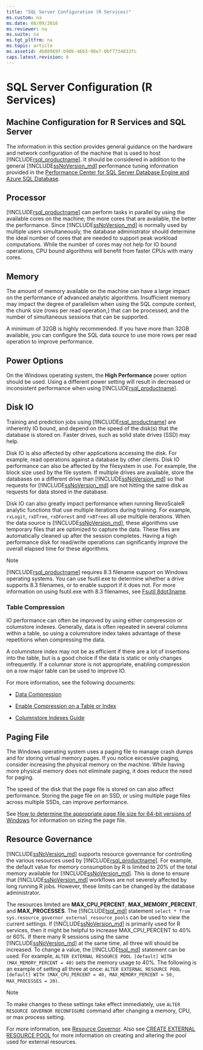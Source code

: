 ```yaml
---
title: "SQL Server Configuration (R Services)"
ms.custom: na
ms.date: 08/09/2016
ms.reviewer: na
ms.suite: na
ms.tgt_pltfrm: na
ms.topic: article
ms.assetid: 4b08969f-b90b-46b3-98e7-0bf7734833fc
caps.latest.revision: 6
---
```

# SQL Server Configuration (R Services)
## Machine Configuration for R Services and SQL Server

The information in this section provides general guidance on the hardware and network configuration of the machine that is used to host [!INCLUDE[rsql_productname](../../Topics/TopicNameContainA/tokens/rsql_productname_md.md)]. It should be considered in addition to the general [!INCLUDE[ssNoVersion_md](../../Topics/TopicNameContainA/tokens/ssNoVersion_md.md)] performance tuning information provided in the [Performance Center for SQL Server Database Engine and Azure SQL Database](../../Topics/TopicNameNotContainA/Security-Center-for-SQL-Server-Database-Engine-and-Azure-SQL-Database.md).

## Processor

[!INCLUDE[rsql_productname](../../Topics/TopicNameContainA/tokens/rsql_productname_md.md)] can perform tasks in parallel by using the available cores on the machine; the more cores that are available, the better the performance. Since [!INCLUDE[ssNoVersion_md](../../Topics/TopicNameContainA/tokens/ssNoVersion_md.md)] is normally used by multiple users simultaneously, the database administrator should determine the ideal number of cores that are needed to support peak workload computations. While the number of cores may not help for IO bound operations, CPU bound algorithms will benefit from faster CPUs with many cores.

## Memory

The amount of memory available on the machine can have a large impact on the performance of advanced analytic algorithms. Insufficient memory may impact the degree of parallelism when using the SQL compute context, the chunk size (rows per read operation,) that can be processed, and the number of simultaneous sessions that can be supported.

A minimum of 32GB is highly recommended. If you have more than 32GB available, you can configure the SQL data source to use more rows per read operation to improve performance.

## Power Options

On the Windows operating system, the __High Performance__ power option should be used. Using a different power setting will result in decreased or inconsistent performance when using [!INCLUDE[rsql_productname](../../Topics/TopicNameContainA/tokens/rsql_productname_md.md)].

## Disk IO

Training and prediction jobs using [!INCLUDE[rsql_productname](../../Topics/TopicNameContainA/tokens/rsql_productname_md.md)] are inherently IO bound, and depend on the speed of the disk(s) that the database is stored on. Faster drives, such as solid state drives (SSD) may help. 

Disk IO is also affected by other applications accessing the disk. For example, read operations against a database by other clients. Disk IO performance can also be affected by the filesystem in use. For example, the block size used by the file system. If multiple drives are available, store the databases on a different drive than [!INCLUDE[ssNoVersion_md](../../Topics/TopicNameContainA/tokens/ssNoVersion_md.md)] so that requests for [!INCLUDE[ssNoVersion_md](../../Topics/TopicNameContainA/tokens/ssNoVersion_md.md)] are not hitting the same disk as requests for data stored in the database.

Disk IO can also greatly impact performance when running RevoScaleR analytic functions that use multiple iterations during training. For example, `rxLogit`, `rxDTree`, `rxDForest` and `rxBTrees` all use multiple iterations. When the data source is [!INCLUDE[ssNoVersion_md](../../Topics/TopicNameContainA/tokens/ssNoVersion_md.md)], these algorithms use temporary files that are optimized to capture the data. These files are automatically cleaned up after the session completes. Having a high performance disk for read/write operations can significantly improve the overall elapsed time for these algorithms.

> [!NOTE]
> [!INCLUDE[rsql_productname](../../Topics/TopicNameContainA/tokens/rsql_productname_md.md)] requires 8.3 filename support on Windows operating systems. You can use fsutil.exe to determine whether a drive supports 8.3 filenames, or to enable support if it does not. For more information on using fsutil.exe with 8.3 filenames, see [Fsutil 8dot3name](https://technet.microsoft.com/library/ff621566(v=ws.11).aspx).

### Table Compression

IO performance can often be improved by using either compression or columstore indexes. Generally, data is often repeated in several columns within a table, so using a columnstore index takes advantage of these repetitions when compressing the data.

A columnstore index may not be as efficient if there are a lot of insertions into the table, but is a good choice if the data is static or only changes infrequently. If a columnar store is not appropriate, enabling compression on a row major table can be used to improve IO.

For more information, see the following documents:

* [Data Compression](../../Topics/TopicNameNotContainA/Data-Compression.md)

* [Enable Compression on a Table or Index](../../Topics/TopicNameContainA/Enable-Compression-on-a-Table-or-Index.md)

* [Columnstore Indexes Guide](../../Topics/TopicNameNotContainA/Columnstore-Indexes-Guide.md)

## Paging File

The Windows operating system uses a paging file to manage crash dumps and for storing virtual memory pages. If you notice excessive paging, consider increasing the physical memory on the machine. While having more physical memory does not eliminate paging, it does reduce the need for paging.

The speed of the disk that the page file is stored on can also affect performance. Storing the page file on an SSD, or using multiple page files across multiple SSDs, can improve performance.

See [How to determine the appropriate page file size for 64-bit versions of Windows](https://support.microsoft.com/en-us/kb/2860880) for information on sizing the page file.

## Resource Governance

[!INCLUDE[ssNoVersion_md](../../Topics/TopicNameContainA/tokens/ssNoVersion_md.md)] supports resource governance for controlling the various resources used by [!INCLUDE[rsql_productname](../../Topics/TopicNameContainA/tokens/rsql_productname_md.md)]. For example, the default value for memory consumption by R is limited to 20% of the total memory available for [!INCLUDE[ssNoVersion_md](../../Topics/TopicNameContainA/tokens/ssNoVersion_md.md)]. This is done to ensure that [!INCLUDE[ssNoVersion_md](../../Topics/TopicNameContainA/tokens/ssNoVersion_md.md)] workflows are not severely affected by long running R jobs. However, these limits can be changed by the database administrator. 

The resources limited are __MAX_CPU_PERCENT__, __MAX_MEMORY_PERCENT__, and __MAX_PROCESSES__. The [!INCLUDE[tsql_md](../../Topics/TopicNameContainA/tokens/tsql_md.md)] statement `select * from sys.resource_governor_external_resource_pools` can be used to view the current settings. If [!INCLUDE[ssNoVersion_md](../../Topics/TopicNameContainA/tokens/ssNoVersion_md.md)] is primarily used for R services, then it might be helpful to increase MAX_CPU_PERCENT to 40% or 60%. If there many R sessions using the same [!INCLUDE[ssNoVersion_md](../../Topics/TopicNameContainA/tokens/ssNoVersion_md.md)] at the same time, all three will should be increased. To change a value, the [!INCLUDE[tsql_md](../../Topics/TopicNameContainA/tokens/tsql_md.md)] statement can be used. For example, `ALTER EXTERNAL RESOURCE POOL [default] WITH (MAX_MEMORY_PERCENT = 40)` sets the memory usage to 40%. The following is an example of setting all three at once: `ALTER EXTERNAL RESOURCE POOL [default] WITH (MAX_CPU_PERCENT = 40, MAX_MEMORY_PERCENT = 50, MAX_PROCESSES = 20)`. 

> [!NOTE]
> To make changes to these settings take effect immediately, use `ALTER RESOURCE GOVERNOR RECONFIGURE` command after changing a memory, CPU, or max process setting. 

For more information, see [Resource Governor](../../Topics/TopicNameNotContainA/Resource-Governor.md). Also see [CREATE EXTERNAL RESOURCE POOL](CREATE%20EXTERNAL%20RESOURCE%20POOL%20\(Transact-SQL\).md) for more information on creating and altering the pool used for external resources.
